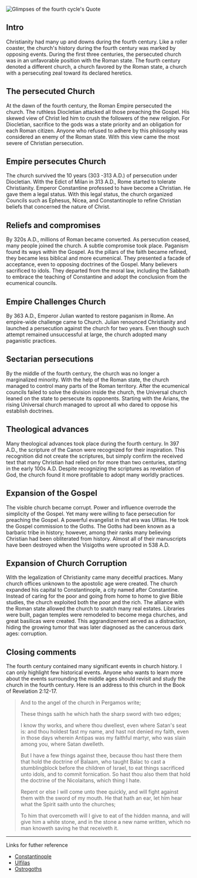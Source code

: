 <!--properties
title=Glimpses of the fourth cycle
id=PJ46xX9zwF
authorKey=wendly
image=https://inquisitionreturns.com/img/fourth_cycle.jpg
publish=true
summary=Christianity had many many turning point during the fourth century. Like a roller coaster, the church's history during the fourth century was marked by opposing events. With its up and down, the fourth century remain as a pivotal moment in the church history.
created=Mon Jun 06 2016 08:41:37 GMT+0300 (EEST)
publishDate=Mon Jun 06 2016 08:41:37 GMT+0300 (EEST)
updated=Mon Mar 06 2017 00:57:44 GMT+0200 (EET)
searches=
-->

![Glimpses of the fourth cycle's Quote](https://inquisitionreturns.com/img/fourth_cycle.jpg)
## Intro
Christianity had many up and downs during the fourth century. Like a roller coaster, the church's history during the fourth century was marked by opposing events. During the first three centuries, the persecuted church was in an unfavorable position with the Roman state. The fourth century denoted a different church, a church favored by the Roman state, a church with a persecuting zeal toward its declared heretics.

## The persecuted Church
At the dawn of the fourth century, the Roman Empire persecuted the church. The ruthless Diocletian attacked all those preaching the Gospel. His skewed view of Christ led him to crush the followers of the new religion. For Diocletian, sacrifice to the gods was a state priority and an obligation for each Roman citizen. Anyone who refused to adhere by this philosophy was considered an enemy of the Roman state. With this view came the most severe of Christian persecution.

## Empire persecutes Church
The church survived the 10 years (303 -313 A.D.) of persecution under Diocletian. With the Edict of Milan in 313 A.D., Rome started to tolerate Christianity. Emperor Constantine professed to have become a Christian. He gave them a legal status. With this legal status, the church organized Councils such as Ephesus, Nicea, and Constantinople to refine Christian beliefs that concerned the nature of Christ.

## Reliefs and compromises
By 320s A.D., millions of Roman became converted. As persecution ceased, many people joined the church. A subtle compromise took place. Paganism found its ways within the Gospel. As the pillars of the faith became refined, they became less biblical and more ecumenical. They presented a facade of acceptance, even to opposing doctrines of the Gospel. Many believers sacrificed to idols. They departed from the moral law, including the Sabbath to embrace the teaching of Constantine and adopt the conclusion from the ecumenical councils.

## Empire Challenges Church
By 363 A.D., Emperor Julian wanted to restore paganism in Rome. An empire-wide challenge came to Church. Julian renounced Christianity and launched a persecution against the church for two years. Even though such attempt remained unsuccessful at large, the church adopted many paganistic practices.

## Sectarian persecutions
By the middle of the fourth century, the church was no longer a marginalized minority. With the help of the Roman state, the church managed to control many parts of the Roman territory. After the ecumenical councils failed to solve the division inside the church, the Universal church leaned on the state to persecute its opponents. Starting with the Arians, the rising Universal church managed to uproot all who dared to oppose his establish doctrines.

## Theological advances
Many theological advances took place during the fourth century. In 397 A.D., the scripture of the Canon were recognized for their inspiration. This recognition did not create the scriptures, but simply confirm the received text that many Christian had relied on for more than two centuries, starting in the early 100s A.D. Despite recognizing the scriptures as revelation of God, the church found it more profitable to adopt many worldly practices.

## Expansion of the Gospel
The visible church became corrupt. Power and influence overrode the simplicity of the Gospel. Yet many were willing to face persecution for preaching the Gospel. A powerful evangelist in that era was Ulfilas. He took the Gospel commission to the Goths. The Goths had been known as a barbaric tribe in history; however, among their ranks many believing Christian had been obliterated from history. Almost all of their manuscripts have been destroyed when the Visigoths were uprooted in 538 A.D.

## Expansion of Church Corruption
With the legalization of Christianity came many deceitful practices. Many church offices unknown to the apostolic age were created. The church expanded his capital to Constantinople, a city named after Constantine. Instead of caring for the poor and going from home to home to give Bible studies, the church exploited both the poor and the rich. The alliance with the Roman state allowed the church to snatch many real estates. Libraries were built, pagan temples were remodeled to become mega churches, and great basilicas were created. This aggrandizement served as a distraction, hiding the growing tumor that was later diagnosed as the cancerous dark ages: corruption.

## Closing comments
The fourth century contained many significant events in church history. I can only highlight few historical events. Anyone who wants to learn more about the events surrounding the middle ages should revisit and study the church in the fourth century. Here is an address to this church in the Book of Revelation 2:12-17.

> And to the angel of the church in Pergamos write;
>
> These things saith he which hath the sharp sword with two edges; 
>
> I know thy works, and where thou dwellest, even where Satan's seat is:
> and thou holdest fast my name, and hast not denied my faith, even in
> those days wherein Antipas was my faithful martyr, who was slain among you,
> where Satan dwelleth.
>
> But I have a few things against thee, because thou hast there them that
> hold the doctrine of Balaam, who taught Balac to cast a stumblingblock
> before the children of Israel, to eat things sacrificed unto idols,
> and to commit fornication. So hast thou also
> them that hold the doctrine of the Nicolaitans, which thing I hate.
>
> Repent or else I will come unto thee quickly, and will fight against them with the
> sword of my mouth. He that hath an ear, let him hear what the Spirit saith
> unto the churches;
>
> To him that overcometh will I give to eat of the hidden
> manna, and will give him a white stone, and in the stone a new name written,
> which no man knoweth saving he that receiveth it.

---
Links for futher reference
* [Constantinople](https://www.google.com/#q=constantinople)
* [Ulfilas](https://www.google.com/?#q=ulfilas)
* [Ostrogoths](https://www.google.com/#q=ostrogoths)


